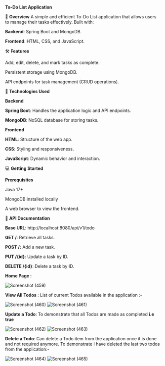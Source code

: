 **To-Do List Application**

📖 **Overview**
A simple and efficient To-Do List application that allows users to manage their tasks effectively. Built with:

**Backend**: Spring Boot and MongoDB.

**Frontend**: HTML, CSS, and JavaScript.


🛠 **Features**

Add, edit, delete, and mark tasks as complete.

Persistent storage using MongoDB.

API endpoints for task management (CRUD operations).


🚀 **Technologies Used**

**Backend**

**Spring Boot**: Handles the application logic and API endpoints.

**MongoDB**: NoSQL database for storing tasks.


**Frontend**

**HTML**: Structure of the web app.

**CSS**: Styling and responsiveness.

**JavaScript**: Dynamic behavior and interaction.



💻 **Getting Started**

**Prerequisites**

Java 17+

MongoDB installed locally

A web browser to view the frontend.


📖 **API Documentation**

**Base URL**: http://localhost:8080/api/v1/todo

**GET /**: Retrieve all tasks.

**POST /:** Add a new task.

**PUT /{id}**: Update a task by ID.

**DELETE /{id}**: Delete a task by ID.


**Home Page :**

![Screenshot (459)](https://github.com/user-attachments/assets/1dc7c4c6-cfb6-4c9c-889a-7a703c51571d)

**View All Todos** : List of current Todos available in the application :- 

![Screenshot (460)](https://github.com/user-attachments/assets/e9a9f381-bcdb-4ad7-856b-af27911f3945)
![Screenshot (461)](https://github.com/user-attachments/assets/d07fdcc8-d8bc-4879-93fc-29f4441df9c8)

**Update a Todo**: To demonstrate that all Todos are made as completed **i.e true**

![Screenshot (462)](https://github.com/user-attachments/assets/4149d786-9573-4a84-bd5c-95cc0d28f6a8)
![Screenshot (463)](https://github.com/user-attachments/assets/173fcb45-7927-4bcb-a09b-4d996e04f59c)

**Delete a Todo**: Can delete a Todo item from the application once it is done and not required anymore. To demonstrate I have deleted the last two todos from the application:-

![Screenshot (464)](https://github.com/user-attachments/assets/6db9c964-72db-4ee0-8308-c0e06bb0f78e)
![Screenshot (465)](https://github.com/user-attachments/assets/fca9e3a8-3abb-4d3c-a077-21a69b1708e3)






